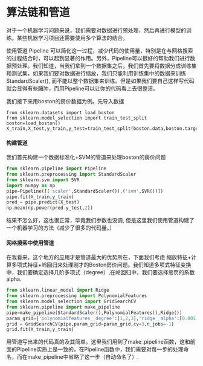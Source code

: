 # 算法链和管道

对于一个机器学习问题来说，我们需要对数据进行预处理，然后再进行模型的训练。某些机器学习项目还需要使用多个算法的结合。

使用管道 Pipeline 可以简化这一过程，减少代码的使用量，特别是在与网格搜索的过程结合时，可以起到显著的作用。另外，Pipeline可以很好的帮助我们进行数据预处理。我们知道，当我们拿到一个数据集之后，我们首先要将数据分成训练集和测试集，如果我们要对数据进行缩放，我们只能利用训练集中的数据来训练 StandardScaler(), 而不能以整个数据集来训练。但是如果我们要自己这样写代码就会显得有些臃肿，而用Pipeline可以让你的代码看上去很整洁。

我们接下来用boston的房价数据为例。先导入数据

```
from sklearn.datasets import load_boston
from sklearn.model_selection import train_test_split
boston=load_boston()
X_train,X_test,y_train,y_test=train_test_split(boston.data,boston.target,random_state=0)
```



#### 构建管道

我们首先构建一个数据标准化+SVM的管道来处理boston的房价问题

```python
from sklearn.pipeline import Pipeline
from sklearn.preprocessing import StandardScaler
from sklearn.svm import SVR
import numpy as np
pipe=Pipeline([('scaler',StandardScaler()),('svm',SVR())])
pipe.fit(X_train,y_train)
pred = pipe.predict(X_test)
np.mean(np.power(pred-y_test,2))
```

结果不怎么好，这也很正常，毕竟我们参数也没调, 但是这里我们使用管道构建了一个机器学习的方法（减少了很多的代码量。）



#### 网格搜索中使用管道

在我看来，这个地方的应用才是管道最大的优势所在，下面我们考虑 缩放特征+计算多项式特征+岭回归来处理刚才的Boston房价问题。我们知道多项式特征变换中，我们要确定选择几阶多项式（degree）,在岭回归中，我们要选择惩罚的系数alpha.

```python
from sklearn.linear_model import Ridge
from sklearn.preprocessing import PolynomialFeatures
from sklearn.model_selection import GridSearchCV
from sklearn.pipeline import make_pipeline
pipe=make_pipeline(StandardScaler(),PolynomialFeatures(),Ridge())
param_grid={'polynomialfeatures__degree':[1,2,3],'ridge__alpha':[0.001,0.01,1]}
grid = GridSearchCV(pipe,param_grid=param_grid,cv=3,n_jobs=-1)
grid.fit(X_train,y_train)

```

用管道写出来的代码真的及其简单。这里我们用到了make_pipeline函数，这和前面的Pipeline实质上是一致的，在Pipeline函数中，我们需要对每一步的处理命名，而在make_pipeline中省略了这一步（自动命名了）.

